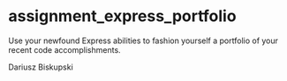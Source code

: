 # assignment_express_portfolio
Use your newfound Express abilities to fashion yourself a portfolio of your recent code accomplishments.

Dariusz Biskupski
